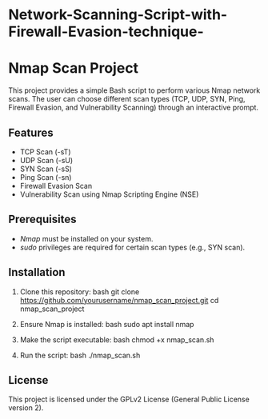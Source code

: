 # Network-Scanning-Script-with-Firewall-Evasion-technique-
# Nmap Scan Project

This project provides a simple Bash script to perform various Nmap network scans. The user can choose different scan types (TCP, UDP, SYN, Ping, Firewall Evasion, and Vulnerability Scanning) through an interactive prompt.

## Features
- TCP Scan (-sT)
- UDP Scan (-sU)
- SYN Scan (-sS)
- Ping Scan (-sn)
- Firewall Evasion Scan
- Vulnerability Scan using Nmap Scripting Engine (NSE)

## Prerequisites
- *Nmap* must be installed on your system.
- *sudo* privileges are required for certain scan types (e.g., SYN scan).

## Installation

1. Clone this repository:
    bash
    git clone https://github.com/yourusername/nmap_scan_project.git
    cd nmap_scan_project
    

2. Ensure Nmap is installed:
    bash
    sudo apt install nmap

3. Make the script executable:
    bash
    chmod +x nmap_scan.sh
    

4. Run the script:
    bash
    ./nmap_scan.sh
    

## License
This project is licensed under the GPLv2 License (General Public License version 2).
